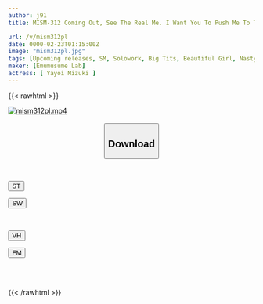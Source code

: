 ```yaml
---
author: j91
title: MISM-312 Coming Out, See The Real Me. I Want You To Push Me To The Limit With Deep Throat Deep Throating. I Want You To Suffer Until There's No Joy, Anger, Sadness, Or Happiness Anymore. His Sexual Tendencies Have Expanded And Become Distorted Since Childhood. The Adrenaline Explodes As I Expose My Ugliness. I Want Men To Get Excited When They See Me Having Pleasure. AV Actress Yayoi... AV Actress Mizuki Yayoi 24 Years Old

url: /v/mism312pl
date: 0000-02-23T01:15:00Z
image: "mism312pl.jpg"
tags: [Upcoming releases, SM, Solowork, Big Tits, Beautiful Girl, Nasty, Hardcore, Deep Throating	]
maker: [Emumusume Lab]
actress: [ Yayoi Mizuki ]
---
```



{{< rawhtml >}}

<div class="video" data-videoid="pending_link.html">
    <a href="javascript:;">
        <img src="/v/mism312pl/mism312pl.jpg" width="WIDTH" height="HEIGHT" alt="mism312pl.mp4" loading="lazy">
    </a>
</div>

<script type="text/javascript" src="https://j91.asia/asset/on-demand-pend.js"></script>

<br>
  <link rel="stylesheet" href="https://j91.asia/asset/bs5.css">
  
  <center>
  <button class="btn btn-primary" type="button" data-bs-toggle="collapse" data-bs-target=".multi-collapse" aria-expanded="false" aria-controls="multiCollapseExample1 multiCollapseExample2"><h2>Download</h2></button></center>
</p>
<div class="row">
  <div class="col">
    <div class="collapse multi-collapse" id="multiCollapseExample1">
      <div class="card card-body">
	      	      <br>
<div class="buttons">  
<p><a href="https://j91.asia/pending_link.html" target="_blank"><button class="btn-hover color-3"><i class="fa fa-download"></i> ST</button></a></p>
<p><a href="https://j91.asia/pending_link.html" target="_blank"><button class="btn-hover color-2"><i class="fa fa-download"></i> SW</button></a></p></div>
    </div>
  </div>
</div>
  <div class="col">
    <div class="collapse multi-collapse" id="multiCollapseExample2">
      <div class="card card-body">
	      <br>
<div class="buttons">
<p><a href="https://j91.asia/pending_link.html"><button class="btn-hover color-9"><i class="fa fa-download"></i> VH</button></a></p>
<p><a href="https://j91.asia/pending_link.html"><button class="btn-hover color-8"><i class="fa fa-download"></i> FM</button></a></p></div>
<br><br>
      </div>
    </div>
  </div>
</div>

{{< /rawhtml >}}